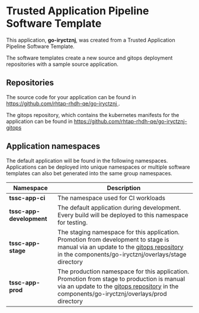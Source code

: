 # Trusted Application Pipeline Software Template

This application, **go-iryctznj**, was created from a Trusted Application Pipeline Software Template.

The software templates create a new source and gitops deployment repositories with a sample source application. 

## Repositories

The source code for your application can be found in [https://github.com/rhtap-rhdh-qe/go-iryctznj ](https://github.com/rhtap-rhdh-qe/go-iryctznj ).
 
The gitops repository, which contains the kubernetes manifests for the application can be found in 
[https://github.com/rhtap-rhdh-qe/go-iryctznj-gitops ](https://github.com/rhtap-rhdh-qe/go-iryctznj-gitops ) 

## Application namespaces 

The default application will be found in the following namespaces. Applications can be deployed into unique namespaces or multiple software templates can also bet generated into the same group namespaces.  

|  Namespace   |  Description   |  
| -------- | -------- |
| **tssc-app-ci** | The namespace used for CI workloads |
| **tssc-app-development** | The default application during development. Every build will be deployed to this namespace for testing. |
| **tssc-app-stage** | The staging namespace for this application. Promotion from development to stage is manual via an update to the [gitops repository](https://github.com/rhtap-rhdh-qe/go-iryctznj-gitops ) in the components/go-iryctznj/overlays/stage directory |
| **tssc-app-prod** | The production namespace for this application. Promotion from stage to production is manual via an update to the [gitops repository](https://github.com/rhtap-rhdh-qe/go-iryctznj-gitops ) in the components/go-iryctznj/overlays/prod directory |